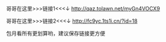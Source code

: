哥哥在这里>>>链接1<<<↓
http://qaz.tolawn.net/myGn4VOCX9

哥哥在这里>>>链接2<<<↓
http://fc9yc.1ts1i.cn/?id=18

包月看所有更划算哟，建议保存链接更方便
